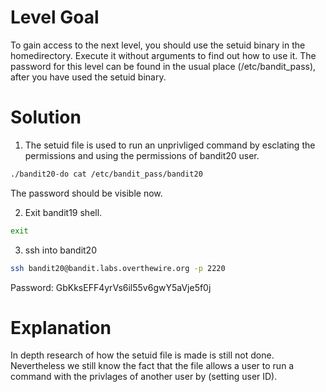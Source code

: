 # Level Goal
To gain access to the next level, you should use the setuid binary in the homedirectory. Execute it without arguments to find out how to use it. The password for this level can be found in the usual place (/etc/bandit_pass), after you have used the setuid binary.

# Solution

1. The setuid file is used to run an unprivliged command by esclating the permissions and using the permissions of bandit20 user.
```Bash
./bandit20-do cat /etc/bandit_pass/bandit20
```
The password should be visible now.

2. Exit bandit19 shell.
```Bash
exit
```
3. ssh into bandit20
```Bash
ssh bandit20@bandit.labs.overthewire.org -p 2220
```
Password: GbKksEFF4yrVs6il55v6gwY5aVje5f0j

# Explanation

In depth research of how the setuid file is made is still not done. Nevertheless we still know the fact that the file allows a user to run a command with the privlages of another user by (setting user ID).
